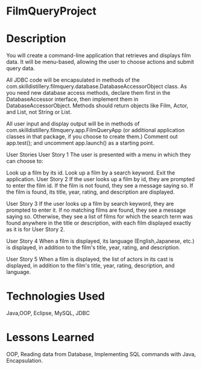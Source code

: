 # FilmQueryProject

# Description
You will create a command-line application that retrieves and displays film data. It will be menu-based, allowing the user to choose actions and submit query data.

All JDBC code will be encapsulated in methods of the com.skilldistillery.filmquery.database.DatabaseAccessorObject class. As you need new database access methods, declare them first in the DatabaseAccessor interface, then implement them in DatabaseAccessorObject. Methods should return objects like Film, Actor, and List<Actor>, not String or List<String>.

All user input and display output will be in methods of com.skilldistillery.filmquery.app.FilmQueryApp (or additional application classes in that package, if you choose to create them.) Comment out app.test(); and uncomment app.launch() as a starting point.

User Stories
User Story 1
The user is presented with a menu in which they can choose to:

Look up a film by its id.
Look up a film by a search keyword.
Exit the application.
User Story 2
If the user looks up a film by id, they are prompted to enter the film id. If the film is not found, they see a message saying so. If the film is found, its title, year, rating, and description are displayed.

User Story 3
If the user looks up a film by search keyword, they are prompted to enter it. If no matching films are found, they see a message saying so. Otherwise, they see a list of films for which the search term was found anywhere in the title or description, with each film displayed exactly as it is for User Story 2.

User Story 4
When a film is displayed, its language (English,Japanese, etc.) is displayed, in addition to the film's title, year, rating, and description.

User Story 5
When a film is displayed, the list of actors in its cast is displayed, in addition to the film's title, year, rating, description, and language.
# Technologies Used
 Java,OOP, Eclipse, MySQL, JDBC
# Lessons Learned
 OOP, Reading data from Database, Implementing SQL commands with Java, Encapsulation.